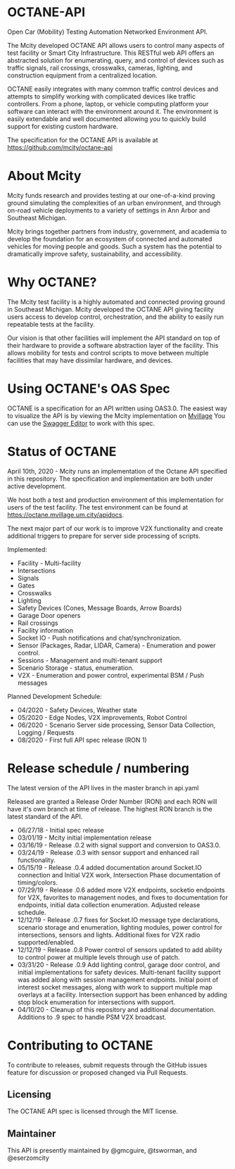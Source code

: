 # OCTANE-API
Open Car (Mobility) Testing Automation Networked Environment API.

The Mcity developed OCTANE API allows users to control many aspects of test facility or Smart City Infrastructure. This RESTful web API offers an abstracted solution for enumerating, query, and control of devices such as traffic signals, rail crossings, crosswalks, cameras, lighting, and construction equipment from a centralized location.

OCTANE easily integrates with many common traffic control devices and attempts to simplify working with complicated devices like traffic controllers. From a phone, laptop, or vehicle computing platform your software can interact with the environment around it. The environment is easily extendable and well documented allowing you to quickly build support for existing custom hardware.

The specification for the OCTANE API is available at https://github.com/mcity/octane-api

# About Mcity
Mcity funds research and provides testing at our one-of-a-kind proving ground simulating the complexities of an urban environment, and through on-road vehicle deployments to a variety of settings in Ann Arbor and Southeast Michigan.

Mcity brings together partners from industry, government, and academia to develop the foundation for an ecosystem of connected and automated vehicles for moving people and goods. Such a system has the potential to dramatically improve safety, sustainability, and accessibility.

# Why OCTANE?
The Mcity test facility is a highly automated and connected proving ground in Southeast Michigan. Mcity developed the OCTANE API giving facility users access to develop control, orchestration, and the ability to easily run repeatable tests at the facility.

Our vision is that other facilities will implement the API standard on top of their hardware to provide a software abstraction layer of the facility. This allows mobility for tests and control scripts to move between multiple facilities that may have dissimilar hardware, and devices.

# Using OCTANE's OAS Spec
OCTANE is a specification for an API written using OAS3.0.
The easiest way to visualize the API is by viewing the Mcity implementation on [Mvillage](https://otane.mvillage.um.city/apidocs/)
You can use the [Swagger Editor](https://editor.swagger.io/?url=https://raw.githubusercontent.com/mcity/octane-api/master/api.yaml) to work with this spec.

# Status of OCTANE
April 10th, 2020 - Mcity runs an implementation of the Octane API specified in this repository. The specification and implementation are both under active development.

We host both a test and production environment of this implementation for users of the test facility.
The test environment can be found at https://octane.mvillage.um.city/apidocs.

The next major part of our work is to improve V2X functionality and create additional triggers to prepare for server side processing of scripts.

Implemented:
* Facility - Multi-facility
* Intersections
* Signals
* Gates
* Crosswalks
* Lighting
* Safety Devices (Cones, Message Boards, Arrow Boards)
* Garage Door openers
* Rail crossings
* Facility information
* Socket IO - Push notifications and chat/synchronization.
* Sensor (Packages, Radar, LIDAR, Camera) - Enumeration and power control.
* Sessions - Management and multi-tenant support
* Scenario Storage -  status, enumeration.
* V2X - Enumeration and power control, experimental BSM / Push messages

Planned Development Schedule:
* 04/2020 - Safety Devices, Weather state
* 05/2020 - Edge Nodes, V2X improvements, Robot Control
* 06/2020 - Scenario Server side processing, Sensor Data Collection, Logging / Requests
* 08/2020 - First full API spec release (RON 1)

# Release schedule / numbering
The latest version of the API lives in the master branch in api.yaml


Released are granted a Release Order Number (RON) and each RON will have it's own branch at time of release. 
The highest RON branch is the latest standard of the API.

* 06/27/18 - Initial spec release
* 03/01/19 - Mcity initial implementation release
* 03/16/19 - Release .0.2 with signal support and conversion to OAS3.0.
* 03/24/19 - Release .0.3 with sensor support and enhanced rail functionality.
* 05/15/19 - Release .0.4 added documentation around Socket.IO connection and Initial V2X work, Intersection Phase documentation of timing/colors.
* 07/29/19 - Release .0.6 added more V2X endpoints, socketio endpoints for V2X, favorites to management nodes, and fixes to documentation for endpoints, initial data collection enumeration. Adjusted release schedule.
* 12/12/19 - Release .0.7 fixes for Socket.IO message type declarations, scenario storage and enumeration, lighting modules, power control for intersections, sensors and lights. Additional fixes for V2X radio supported/enabled.
* 12/12/19 - Release .0.8 Power control of sensors updated to add ability to control power at multiple levels through use of patch.
* 03/31/20 - Release .0.9 Add lighting control, garage door control, and initial implementations for safety devices. Multi-tenant facility support was added along with session management endpoints. Initial point of interest socket messages, along with work to support multiple map overlays at a facility. Intersection support has been enhanced by adding stop block enumeration for intersections with support.
* 04/10/20 - Cleanup of this repository and additional documentation. Additions to .9 spec to handle PSM V2X broadcast.

# Contributing to OCTANE
To contribute to releases, submit requests through the GitHub issues feature for discussion or proposed changed via Pull Requests.

## Licensing
The OCTANE API spec is licensed through the MIT license.

## Maintainer
This API is presently maintained by @gmcguire, @tsworman, and @eserzomcity
